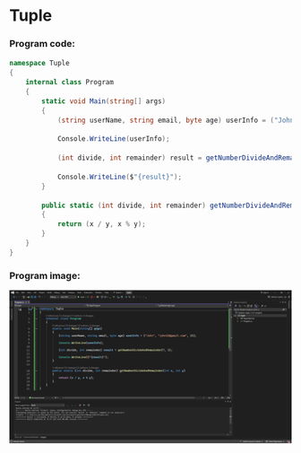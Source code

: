 # Tuple

### Program code:
```csharp
namespace Tuple
{
    internal class Program
    {
        static void Main(string[] args)
        {
            (string userName, string email, byte age) userInfo = ("John", "john25@gmail.com", 25);

            Console.WriteLine(userInfo);

            (int divide, int remainder) result = getNumberDivideAndRemainder(7, 3);

            Console.WriteLine($"{result}");
        }

        public static (int divide, int remainder) getNumberDivideAndRemainder(int x, int y)
        {
            return (x / y, x % y);
        }
    }
}
```
### Program image: 
![image](./assets/media/tuple.jpg)